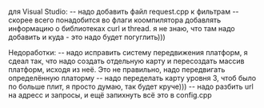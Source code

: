 для Visual Studio: 
	-- надо добавить файл request.cpp к фильтрам
	-- скорее всего понадобится во флаги коомпилятора добавлять информацию о библиотеках curl и 	 thread. я не знаю, что там надо добавить и куда - это надо будет погуглить)))

Недоработки:
	-- надо исправить систему передвижения платформ, я сдеал так, что надо создать отдельную карту 		и пересоздать массив платформ, исходя из неё. Это не правильно, надо передвигать 				определённую платорму
	-- надо переделать карту уровня 3, чтоб было по больше плит, я просто думаю, так будет круче)))
	-- надо разбить url на адресс и запросы, и ещё запихнуть всё это в config.cpp